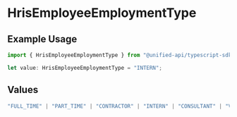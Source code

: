 # HrisEmployeeEmploymentType

## Example Usage

```typescript
import { HrisEmployeeEmploymentType } from "@unified-api/typescript-sdk/sdk/models/shared";

let value: HrisEmployeeEmploymentType = "INTERN";
```

## Values

```typescript
"FULL_TIME" | "PART_TIME" | "CONTRACTOR" | "INTERN" | "CONSULTANT" | "VOLUNTEER" | "CASUAL" | "SEASONAL" | "FREELANCE" | "OTHER"
```